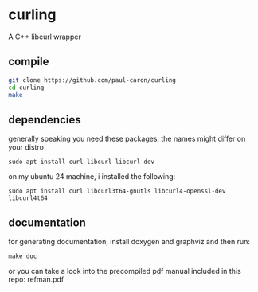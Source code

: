 # curling
A C++ libcurl wrapper

## compile
```sh
git clone https://github.com/paul-caron/curling
cd curling
make
```

## dependencies
generally speaking you need these packages, the names might differ on your distro
```
sudo apt install curl libcurl libcurl-dev
```
on my ubuntu 24 machine, i installed the following:
```
sudo apt install curl libcurl3t64-gnutls libcurl4-openssl-dev libcurl4t64
```
## documentation
for generating documentation, install doxygen and graphviz and then run:
```
make doc
```
or you can take a look into the precompiled pdf manual included in this repo: refman.pdf


